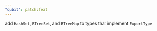 ```yaml
---
"qubit": patch:feat
---
```


add `HashSet`, `BTreeSet`, and `BTreeMap` to types that implement `ExportType`
